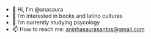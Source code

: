 - 👋 Hi, I’m @anasaura
- 👀 I’m interested in books and latino cultures
- 🌱 I’m currently studying psycology
- 📫 How to reach me: aninhasaurasantos@gmail.com

<!---
anasaura/anasaura is a ✨ special ✨ repository because its `README.md` (this file) appears on your GitHub profile.
You can click the Preview link to take a look at your changes.
--->
